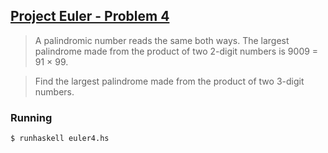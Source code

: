 ## [Project Euler - Problem 4](https://projecteuler.net/problem=4)

> A palindromic number reads the same both ways. The largest palindrome made from the product of two 2-digit numbers is 9009 = 91 × 99.

> Find the largest palindrome made from the product of two 3-digit numbers.


### Running

```
$ runhaskell euler4.hs
```
